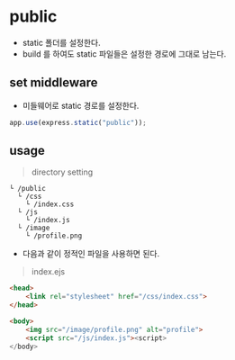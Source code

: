# public
+ static 폴더를 설정한다.
+ build 를 하여도 static 파일들은 설정한 경로에 그대로 남는다.

## set middleware
+ 미들웨어로 static 경로를 설정한다.
``` javascript
app.use(express.static("public"));
```

## usage
> directory setting
```
└ /public
  └ /css
    └ /index.css
  └ /js
    └ /index.js
  └ /image
    └ /profile.png
```

+ 다음과 같이 정적인 파일을 사용하면 된다.
> index.ejs
``` html
<head>
    <link rel="stylesheet" href="/css/index.css">
</head>

<body>
    <img src="/image/profile.png" alt="profile">
    <script src="/js/index.js"><script>
</body>
```
